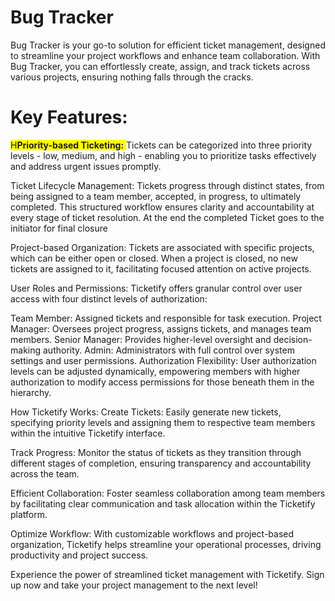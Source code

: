 ﻿# Bug Tracker

Bug Tracker is your go-to solution for efficient ticket management, designed to streamline your project workflows and enhance team collaboration. With Bug Tracker, you can effortlessly create, assign, and track tickets across various projects, ensuring nothing falls through the cracks.


# Key Features:


<span style="background-color:yellow">H**Priority-based Ticketing:** </span>
Tickets can be categorized into three priority levels - low, medium, and high - enabling you to prioritize tasks effectively and address urgent issues promptly.


Ticket Lifecycle Management: 
Tickets progress through distinct states, from being assigned to a team member, accepted, in progress, to ultimately completed. This structured workflow ensures clarity and accountability at every stage of ticket resolution. At the end the completed Ticket goes to the initiator for final closure


Project-based Organization: 
Tickets are associated with specific projects, which can be either open or closed. When a project is closed, no new tickets are assigned to it, facilitating focused attention on active projects.


User Roles and Permissions: Ticketify offers granular control over user access with four distinct levels of authorization:

Team Member: Assigned tickets and responsible for task execution.
Project Manager: Oversees project progress, assigns tickets, and manages team members.
Senior Manager: Provides higher-level oversight and decision-making authority.
Admin: Administrators with full control over system settings and user permissions.
Authorization Flexibility: User authorization levels can be adjusted dynamically, empowering members with higher authorization to modify access permissions for those beneath them in the hierarchy.

How Ticketify Works:
Create Tickets: Easily generate new tickets, specifying priority levels and assigning them to respective team members within the intuitive Ticketify interface.

Track Progress: Monitor the status of tickets as they transition through different stages of completion, ensuring transparency and accountability across the team.

Efficient Collaboration: Foster seamless collaboration among team members by facilitating clear communication and task allocation within the Ticketify platform.

Optimize Workflow: With customizable workflows and project-based organization, Ticketify helps streamline your operational processes, driving productivity and project success.

Experience the power of streamlined ticket management with Ticketify. Sign up now and take your project management to the next level!
